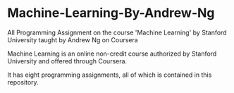 # Machine-Learning-By-Andrew-Ng
All Programming Assignment on the course 'Machine Learning' by Stanford University taught by Andrew Ng on Coursera

Machine Learning is an online non-credit course authorized by Stanford University and offered through Coursera. 

It has eight programming assignments, all of which is contained in this repository. 
